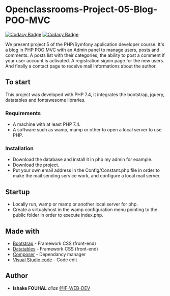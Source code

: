 # Openclassrooms-Project-05-Blog-POO-MVC

[![Codacy Badge](https://api.codacy.com/project/badge/Grade/0856878b414f4eb0be2d2d464d07a78e)](https://app.codacy.com/gh/if-web-dev/Openclassrooms-Project-05-Blog-POO-MVC?utm_source=github.com&utm_medium=referral&utm_content=if-web-dev/Openclassrooms-Project-05-Blog-POO-MVC&utm_campaign=Badge_Grade_Settings)
[![Codacy Badge](https://app.codacy.com/project/badge/Grade/a636a389838041cb98fc65c2e914567c)](https://www.codacy.com/gh/if-web-dev/Openclassrooms-Project-05-Blog-POO-MVC/dashboard?utm_source=github.com&amp;utm_medium=referral&amp;utm_content=if-web-dev/Openclassrooms-Project-05-Blog-POO-MVC&amp;utm_campaign=Badge_Grade)

We present project 5 of the PHP/Symfony application developer course. It's a blog in PHP POO MVC with an Admin panel to manage users, posts and comments. 
A posts list with their categories, the ability to post a comment if your user account is activated. A registration signin page for the new users. And finally a contact page to receive mail informations about the author.

## To start

This project was developed with PHP 7.4, it integrates the bootstrap, jquery, datatables and fontawesome libraries.

### Requirements

- A machine with at least PHP 7.4.
- A software such as wamp, mamp or other to open a local server to use PHP.

### Installation

- Download the database and install it in php my admin for example.
- Download the project.
- Put your own email address in the Config/Constant.php file in order to make the mail sending service work, and configure a local mail server.

## Startup

- Locally run, wamp or mamp or another local server for php.
- Create a virtualyhost in the wamp configuration menu pointing to the public folder in order to execute index.php.

## Made with

* [Bootstrap](http://materializecss.com) - Framework CSS (front-end)
* [Datatables](https://datatables.net/) - Framework CSS (front-end)
* [Composer](https://getcomposer.org/) - Dependancy manager
* [Visual Studio code](https://atom.io/) - Code edit


## Author

* **Ishake FOUHAL** _alias_ [@IF-WEB-DEV](https://github.com/if-web-dev)


